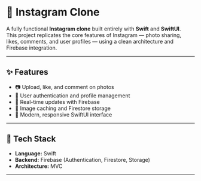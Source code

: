 # 📸 Instagram Clone

A fully functional **Instagram clone** built entirely with **Swift** and **SwiftUI**.  
This project replicates the core features of Instagram — photo sharing, likes, comments, and user profiles — using a clean architecture and Firebase integration.

---

## ✨ Features

- 📷 Upload, like, and comment on photos  
- 👤 User authentication and profile management  
- 💬 Real-time updates with Firebase  
- 💾 Image caching and Firestore storage  
- 🎨 Modern, responsive SwiftUI interface  

---

## 🧰 Tech Stack

- **Language:** Swift   
- **Backend:** Firebase (Authentication, Firestore, Storage)  
- **Architecture:** MVC  

---

